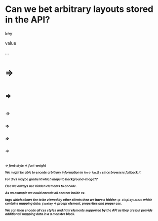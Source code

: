 # Can we bet arbitrary layouts stored in the API?

<div>
    <p>key</p>
    <p>value</p>
...



<h1> => <h3 style="font-size: xx-large">
<h2> => <h3 style="font-size: x-large">
<h3> => <h3>
<h4> => <h3 style="font-size: medium">
<h5> => <h3 style="font-size: small">
<h6> => <h3 style="font-size: x-small">

<i> => font-style
<b> => font-weight


We might be able to encode arbitrary information in `font-family` since browsers fallback it

For divs maybe gradient which maps to background-image??


Else we always use hidden elements to encode.

As an example we could encode all *content* inside ex. <p> tags which allows the to be viewed by other clients then we have a hidden `<p display:none>` which contains mapping data:
`jsonkey` => proepr element, properties and proper css.

We can then encode all css styles and html elements supported by the API as they are but provide additionall mapping data in a a monster block.